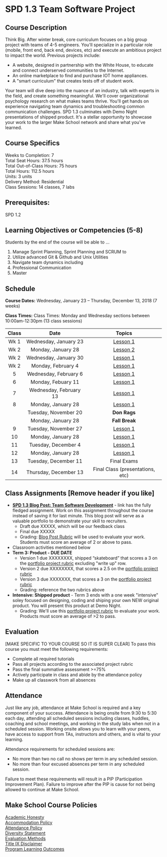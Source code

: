 # SPD 1.3 Team Software Project

## Course Description

Think Big. After winter break, core curriculum focuses on a big group project with teams of 4-5 engineers. You'll specialize in a particular role (mobile, front end, back end, devices, etc) and execute an ambitious project to impact the world. Previous projects include:
  - A website, designed in partnership with the White House, to educate and connect underserved communities to the Internet.
  - An online marketplace to find and purchase IOT home appliances.
  - A "smart curriculum" that creates tests off of student work.

Your team will dive deep into the nuance of an industry, talk with experts in the field, and create something meaningful. We'll cover organizational psychology research on what makes teams thrive. You'll get hands on experience navigating team dynamics and troubleshooting common communication challenges. SPD 1.3 culminates with Demo Night presentations of shipped product. It's a stellar opportunity to showcase your work to the larger Make School network and share what you've learned.

## Course Specifics

Weeks to Completion:  7 <br>
Total Seat Hours:  37.5 hours <br>
Total Out-of-Class Hours: 75 hours <br>
Total Hours: 112.5 hours <br>
Units:  3 units <br>
Delivery Method:  Residential <br>
Class Sessions:  14 classes, 7 labs

## Prerequisites:  

SPD 1.2 <br>

## Learning Objectives or Competencies (5-8)

Students by the end of the course will be able to ...

1. Manage Sprint Planning, Sprint Planning and SCRUM to
1. Utilize advanced Git & Github and Unix Utilities
1. Navigate team dynamics including
1. Professional Communication
1. Master



## Schedule

**Course Dates:** Wednesday, January 23 – Thursday, December 13, 2018 (7 weeks)

**Class Times:** Class Times: Monday and Wednesday sections between 10:00am-12:30pm (13 class sessions)

| Class |          Date          |                 Topics                  |
|:-----:|:----------------------:|:---------------------------------------:|
|  Wk 1  |  Wednesday, January 23    | [Lesson 1] |
|  Wk 2   |  Monday, January 28   | [Lesson 2] |
|  Wk 2   |  Wednesday, January 30  | [Lesson 1] |
|  Wk 2   | Monday, February 4  | [Lesson 1] |
|   5   |  Wednesday, February 6 | [Lesson 1] |
|   6   | Monday, Febuary 11 | [Lesson 1] |
|   7   |  Wednesday, February 13 | [Lesson 1] |
|   8   | Monday, January 28 | [Lesson 1] |
|      |  Tuesday, November 20 | **Don Rags** |
|     | Monday, January 28 | **Fall Break** |
|  9   |  Tuesday, November 27    | [Lesson 1] |
|  10   | Monday, January 28    | [Lesson 1] |
|  11     |  Tuesday, December 4    | [Lesson 1] |
|  12   | Monday, January 28   | [Lesson 1] |
|  13   | Tuesday, December 11   | Final Exams |
|  14   | Thursday, December 13   | Final Class (presentations, etc) |

[Lesson 1]: Lessons/Lesson1.md
[Lesson 2]: Lessons/Lesson2.md
[Lesson 3]: Lessons/Lesson3.md

## Class Assignments [Remove header if you like]
- **[SPD 1.3 Blog Post: Team Software Development](https://docs.google.com/document/u/1/d/11XGxQ8VA1lovoopqmqZCNHGwWGlHI-JWq12LiOZG6Cs/edit?usp=drive_web&ouid=102349547791146369642)** -  link has the fully fledged assignment. Work on this assignment throughout the course instead of saving it for last minute. This blog post will serve as a valuable portfolio to demonstrate your skill to recruiters.
  - Draft due XXXXX, which will be our feedback class
  - Final due XXXXX
  - Grading: [Blog Post Rubric](https://drive.google.com/file/d/1Q7kd-JTwd8COOGNeSD43UoAivwF5_dWZ/view?usp=sharing) will be used to evaluate your work. Students must score an average of 2 or above to pass.
- Classroom activities mentioned below
- **Term 3: Product - DUE DATE**
  - Version 1 due XXXXXXXX, shipped “skateboard” that scores a 3 on the [portfolio project rubric](http://make.sc/portfolio-project-rubric) excluding "write up" row.
  - Version 2 due XXXXXXXX, that scores a 2.5 on the [portfolio project rubric](http://make.sc/portfolio-project-rubric)
  - Version 3 due XXXXXXX, that scores a 3 on the [portfolio project rubric](http://make.sc/portfolio-project-rubric)
  - Grading: reference the two rubrics above
- **Intensive: Shipped product** - Term 3 ends with a one week "intensive" soley focused on designing, coding and shiping your own NEW original product. You will present this product at Demo Night.
  - Grading: We'll use this [portfolio project rubric](https://docs.google.com/document/d/1nd70y0jzxD31mgxvwxgXxUY_Bi4YAN_kX9To_M0UilI/edit?usp=drive_web&ouid=102349547791146369642) to evaluate your work. Products must score an average of >2 to pass.


## Evaluation
[MAKE SPECIFIC TO YOUR COURSE SO IT IS SUPER CLEAR]
To pass this course you must meet the following requirements:

- Complete all required tutorials
- Pass all projects according to the associated project rubric
- Pass the final summative assessment >=75%
- Actively participate in class and abide by the attendance policy
- Make up all classwork from all absences

## Attendance
Just like any job, attendance at Make School is required and a key component of your success. Attendance is being onsite from 9:30 to 5:30 each day, attending all scheduled sessions including classes, huddles, coaching and school meetings, and working in the study labs when not in a scheduled session. Working onsite allows you to learn with your peers, have access to support from TAs, instructors and others, and is vital to your learning.

Attendance requirements for scheduled sessions are:
- No more than two no call no shows per term in any scheduled session.
- No more than four excused absences per term in any scheduled session.

Failure to meet these requirements will result in a PIP (Participation Improvement Plan).  Failure to improve after the PIP is cause for not being allowed to continue at Make School.


## Make School Course Policies

[Academic Honesty](https://github.com/Product-College-Courses/Common-Syllabus-Sections/blob/master/Academic-Honesty-and-Plagiarism.md)<br>
[Accommodation Policy](https://github.com/Product-College-Courses/Common-Syllabus-Sections/blob/master/Accommodation-Policy.md)<br>
[Attendance Policy]()  
[Diversity Statement](https://github.com/Product-College-Courses/Common-Syllabus-Sections/blob/master/Diversity-Statement.md)<br>
[Evaluation Methods](https://github.com/Product-College-Courses/Common-Syllabus-Sections/blob/master/Evaluation-Methods.md)
<br>
[Title IX Disclaimer](https://github.com/Product-College-Courses/Common-Syllabus-Sections/blob/master/Evaluations-Title-X-Disclaimer.md)<br>
[Program Learning Outcomes](https://github.com/Product-College-Courses/Common-Syllabus-Sections/blob/master/Program-Learning-Outcomes.md)

